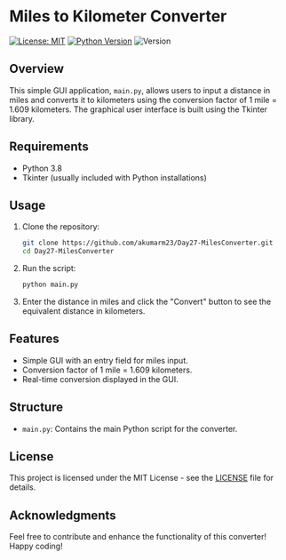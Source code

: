 # Miles to Kilometer Converter

[![License: MIT](https://img.shields.io/badge/License-MIT-black.svg)](https://opensource.org/licenses/MIT)
[![Python Version](https://img.shields.io/badge/python-3.8-darkblue.svg)](https://www.python.org/downloads/)
![Version](https://img.shields.io/badge/version-v1.0-brightgreen)

## Overview

This simple GUI application, `main.py`, allows users to input a distance in miles and converts it to kilometers using the conversion factor of 1 mile = 1.609 kilometers. The graphical user interface is built using the Tkinter library.

## Requirements

- Python 3.8
- Tkinter (usually included with Python installations)

## Usage

1. Clone the repository:

   ```bash
   git clone https://github.com/akumarm23/Day27-MilesConverter.git
   cd Day27-MilesConverter
   ```

2. Run the script:

   ```bash
   python main.py
   ```

3. Enter the distance in miles and click the "Convert" button to see the equivalent distance in kilometers.

## Features

- Simple GUI with an entry field for miles input.
- Conversion factor of 1 mile = 1.609 kilometers.
- Real-time conversion displayed in the GUI.

## Structure

- `main.py`: Contains the main Python script for the converter.
  
## License

This project is licensed under the MIT License - see the [LICENSE](LICENSE) file for details.

## Acknowledgments

Feel free to contribute and enhance the functionality of this converter! Happy coding!
